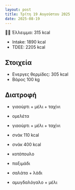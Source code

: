 ```yaml
---
layout: post
title: Τρίτη 19 Αυγούστου 2025
date: 2025-08-19
---
```


💪🏻 Έλλειμμα: <span class="green">315 kcal</span>

- Intake: 1890 kcal
- ΤDEE: 2205 kcal

## Στοιχεία

- Ενεργες θερμίδες: 305 kcal
- Βάρος 100 kg

## Διατροφή

- γιαούρτι + μέλι + ταχίνι
- ομελέτα

- γιαούρτι + μέλι + ταχίνι
- σνάκ 110 kcal
- σνάκ 400 kcal

- κοτόπουλο
- παξιμάδι
- σαλάτα + λάδι

- αμυγδαλόγαλο + μέλι

